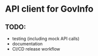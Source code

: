 # API client for GovInfo

## TODO:
- testing (including mock API calls)
- documentation
- CI/CD release workflow

